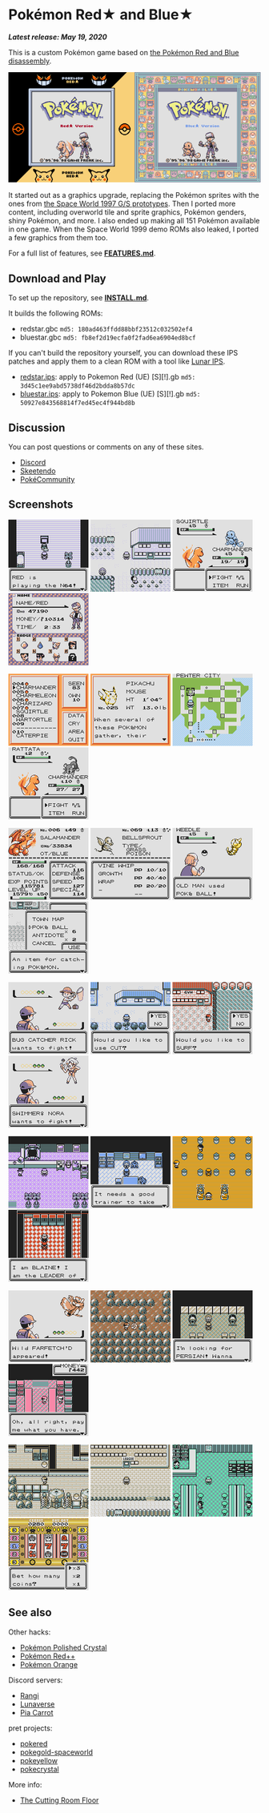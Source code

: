 # Pokémon Red★ and Blue★

***Latest release: May 19, 2020***

This is a custom Pokémon game based on [the Pokémon Red and Blue disassembly](https://github.com/pret/pokered).

![titles](screenshots/titles.png)

It started out as a graphics upgrade, replacing the Pokémon sprites with the ones from [the Space World 1997 G/S prototypes](https://github.com/pret/pokegold-spaceworld). Then I ported more content, including overworld tile and sprite graphics, Pokémon genders, shiny Pokémon, and more. I also ended up making all 151 Pokémon available in one game. When the Space World 1999 demo ROMs also leaked, I ported a few graphics from them too.

For a full list of features, see [**FEATURES.md**](FEATURES.md).


## Download and Play

To set up the repository, see [**INSTALL.md**](INSTALL.md).

It builds the following ROMs:

* redstar.gbc  `md5: 180ad463ffdd88bbf23512c032502ef4`
* bluestar.gbc `md5: fb8ef2d19ecfa0f2fad6ea6904ed8bcf`

If you can't build the repository yourself, you can download these IPS patches and apply them to a clean ROM with a tool like [Lunar IPS](https://fusoya.eludevisibility.org/lips/).

* [redstar.ips](patches/redstar.ips):  apply to Pokemon Red (UE) [S][!].gb  `md5: 3d45c1ee9abd5738df46d2bdda8b57dc`
* [bluestar.ips](patches/bluestar.ips): apply to Pokemon Blue (UE) [S][!].gb `md5: 50927e843568814f7ed45ec4f944bd8b`


## Discussion

You can post questions or comments on any of these sites.

* [Discord](https://discord.gg/UfXWKfN)
* [Skeetendo](https://hax.iimarckus.org/topic/7470/)
* [PokéCommunity](https://www.pokecommunity.com/showthread.php?t=409459)


## Screenshots

![n64](screenshots/n64.png)
![pallet-town](screenshots/pallet-town.png)
![battle](screenshots/battle.png)
![trainer-card](screenshots/trainer-card.png)
  
![pokedex](screenshots/pokedex.png)
![pokedex-entry](screenshots/pokedex-entry.png)
![town-map](screenshots/town-map.png)
![wild-shiny](screenshots/wild-shiny.png)
  
![stats-1](screenshots/stats-1.png)
![stats-2](screenshots/stats-2.png)
![old-man](screenshots/old-man.png)
![item-description](screenshots/item-description.png)
  
![bug-catcher-rick](screenshots/bug-catcher-rick.png)
![cut](screenshots/cut.png)
![surf](screenshots/surf.png)
![swimmerf-nora](screenshots/swimmerf-nora.png)
  
![pokemon-center](screenshots/pokemon-center.png)
![gift-bulbasaur](screenshots/gift-bulbasaur.png)
![pewter-gym](screenshots/vermilion-gym.png)
![blaine](screenshots/blaine.png)
  
![wild-farfetchd](screenshots/wild-farfetchd.png)
![other-fossil](screenshots/other-fossil.png)
![trade](screenshots/trade.png)
![safari-zone](screenshots/safari-zone.png)
  
![rocket-hideout](screenshots/power-plant.png)
![pokemon-league](screenshots/pokemon-league.png)
![game-corner](screenshots/game-corner.png)
![gatehouse](screenshots/slot-machine.png)


## See also

Other hacks:

* [Pokémon Polished Crystal](https://github.com/Rangi42/polishedcrystal)
* [Pokémon Red++](https://github.com/TheFakeMateo/RedPlusPlus/)
* [Pokémon Orange](https://github.com/PiaCarrot/pokeorange)

Discord servers:

* [Rangi](https://discord.gg/ZK5pqK8)
* [Lunaverse](https://discord.gg/SQwkd7r)
* [Pia Carrot](https://discord.gg/UKTyj3t)

pret projects:

* [pokered](https://github.com/pret/pokered)
* [pokegold-spaceworld](https://github.com/pret/pokegold-spaceworld)
* [pokeyellow](https://github.com/pret/pokeyellow)
* [pokecrystal](https://github.com/pret/pokecrystal)

More info:

* [The Cutting Room Floor](https://tcrf.net/Proto:Pok%C3%A9mon_Gold_and_Silver)
